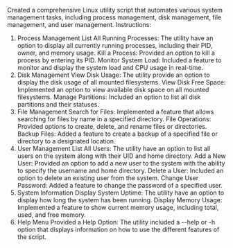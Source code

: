 Created a comprehensive Linux utility script that automates various system management tasks, including process management, disk management, file management, and user management.
Instructions:
1. Process Management
List All Running Processes:
The utility have an option to display all currently running processes, including their PID, owner, and memory usage.
Kill a Process:
Provided an option to kill a process by entering its PID.
Monitor System Load:
Included a feature to monitor and display the system load and CPU usage in real-time.
2. Disk Management
View Disk Usage:
The utility provide an option to display the disk usage of all mounted filesystems.
View Disk Free Space:
Implemented an option to view available disk space on all mounted filesystems.
Manage Partitions:
Included an option to list all disk partitions and their statuses.
3. File Management
Search for Files:
Implemented a feature that allows searching for files by name in a specified directory.
File Operations:
Provided options to create, delete, and rename files or directories.
Backup Files:
Added a feature to create a backup of a specified file or directory to a designated location.
4. User Management
List All Users:
The utility have an option to list all users on the system along with their UID and home directory.
Add a New User:
Provided an option to add a new user to the system with the ability to specify the username and home directory.
Delete a User:
Included an option to delete an existing user from the system.
Change User Password:
Added a feature to change the password of a specified user.
5. System Information
Display System Uptime:
The utility  have an option to display how long the system has been running.
Display Memory Usage:
Implemented a feature to show current memory usage, including total, used, and free memory.
6. Help Menu
Provided a Help Option:
The utility included a --help or -h option that displays information on how to use the different features of the script.
